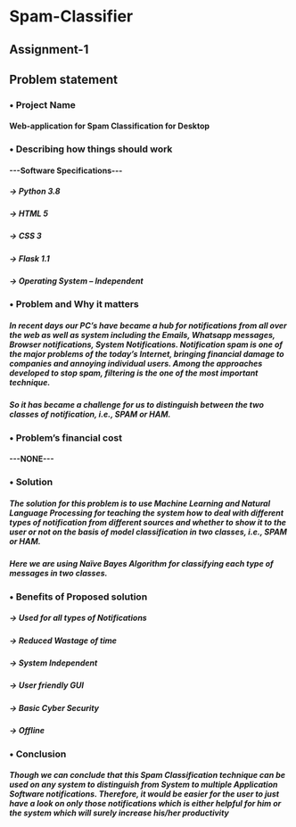 # Spam-Classifier
## Assignment-1
## Problem statement

### •	Project Name
#### Web-application for Spam Classification for Desktop

### •	Describing how things should work
#### ---Software Specifications---
##### ->	Python 3.8
##### ->	HTML 5
##### ->	CSS 3
##### ->	Flask 1.1
##### ->	Operating System – Independent


### •	Problem and Why it matters
##### In recent days our PC’s have became a hub for notifications from all over the web as well as system including the Emails, Whatsapp messages, Browser notifications, System Notifications. Notification spam is one of the major problems of the today’s Internet, bringing financial damage to companies and annoying individual users. Among the approaches developed to stop spam, filtering is the one of the most important technique.
##### So it has became a challenge for us to distinguish between the two classes of notification, i.e., SPAM or HAM.
### •	Problem’s financial cost
#### ---NONE---

### •	Solution
##### The solution for this problem is to use Machine Learning and Natural Language Processing for teaching the system how to deal with different types of notification from different sources and whether to show it to the user or not on the basis of model classification in two classes, i.e., SPAM or HAM.
##### Here we are using Naïve Bayes Algorithm for classifying each type of messages in two classes. 
 

### •	Benefits of Proposed solution
##### ->	Used for all types of Notifications
##### ->	Reduced Wastage of time
##### ->	System Independent
##### ->	User friendly GUI
##### ->	Basic Cyber Security
##### ->	Offline
### •	Conclusion
##### Though we can conclude that this Spam Classification technique can be used on any system to distinguish from System to multiple Application Software notifications. Therefore, it would be easier for the user to just have a look on only those notifications which is either helpful for him or the system which will surely increase his/her productivity

